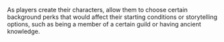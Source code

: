 As players create their characters, allow them to choose certain background perks that would affect their starting conditions or storytelling options, such as being a member of a certain guild or having ancient knowledge.